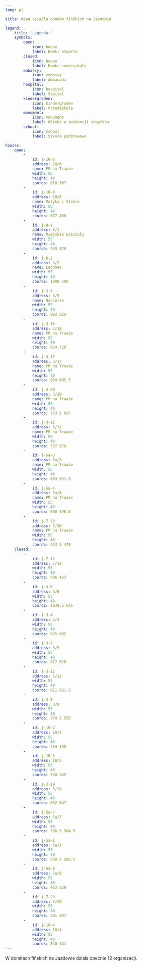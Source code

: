 ```yaml
---
lang: pl

title: Mapa osiedla domków finśkich na Jazdowie

legend:
    title: 'Legenda:'
    symbols:
        open:
            icon: house
            label: Domki otwarte
        closed:
            icon: house
            label: Domki zamieszkałe
        embassy:
            icon: embassy
            label: Ambasada
        hospital:
            icon: hospital
            label: Szpital
        kindergraden:
            icon: kindergraden
            label: Przedszkole
        monument:
            icon: monument
            label: Obiekt w ewidencji zabytków
        school:
            icon: school
            label: Szkoła podstawowa

houses:
    open:
        -
            id: j-10-6
            address: 10/6
            name: PM na Trawie
            width: 55
            height: 40
            coords: 818 307
        -
            id: j-10-8
            address: 10/8
            name: Motyka i Słońce
            width: 55
            height: 40
            coords: 877 408
        -
            id: j-8-1
            address: 8/1
            name: Miejskie pszczoły
            width: 55
            height: 40
            coords: 949 470
        -
            id: j-8-2
            address: 8/2
            name: Ladomek
            width: 55
            height: 40
            coords: 1000 500
        -
            id: j-3-5
            address: 3/5
            name: Harcerze
            width: 55
            height: 40
            coords: 992 616
        -
            id: j-3-18
            address: 3/18
            name: PM na Trawie
            width: 55
            height: 40
            coords: 854 720
        -
            id: j-3-17
            address: 3/17
            name: PM na Trawie
            width: 55
            height: 40
            coords: 809 695.5
        -
            id: j-3-20
            address: 3/20
            name: PM na Trawie
            width: 55
            height: 40
            coords: 763.5 667
        -
            id: j-3-11
            address: 3/11
            name: PM na Trawie
            width: 55
            height: 40
            coords: 737 579
        -
            id: j-5a-3
            address: 5a/3
            name: PM na Trawie
            width: 55
            height: 40
            coords: 603 551.5
        -
            id: j-5a-4
            address: 5a/4
            name: PM na Trawie
            width: 55
            height: 40
            coords: 600 590.5
        -
            id: j-7-30
            address: 7/30
            name: PM na Trawie
            width: 55
            height: 40
            coords: 433.5 470
    closed:
        -
            id: j-7-14
            address: 7/14
            width: 55
            height: 40
            coords: 506 423
        -
            id: j-3-6
            address: 3/6
            width: 55
            height: 40
            coords: 1039.5 645
        -
            id: j-3-4
            address: 3/4
            width: 55
            height: 40
            coords: 925 602
        -
            id: j-3-9
            address: 3/9
            width: 55
            height: 40
            coords: 877 628
        -
            id: j-3-12
            address: 3/12
            width: 55
            height: 40
            coords: 811 621.5
        -
            id: j-3-8
            address: 3/8
            width: 55
            height: 40
            coords: 779.5 555
        -
            id: j-10-2
            address: 10/2
            width: 55
            height: 40
            coords: 759 395
        -
            id: j-10-5
            address: 10/5
            width: 55
            height: 40
            coords: 748 345
        -
            id: j-3-19
            address: 3/19
            width: 55
            height: 40
            coords: 632 647
        -
            id: j-5a-7
            address: 5a/7
            width: 55
            height: 40
            coords: 506.5 584.5
        -
            id: j-5a-1
            address: 5a/1
            width: 55
            height: 40
            coords: 500.5 505.5
        -
            id: j-5a-8
            address: 5a/8
            width: 55
            height: 40
            coords: 463 529
        -
            id: j-7-29
            address: 7/29
            width: 55
            height: 40
            coords: 391 497
        -
            id: j-10-4
            address: 10/4
            width: 55
            height: 40
            coords: 840 431
---
```


W domkach fińskich na Jazdowie działa obecnie 12 organizacji.
